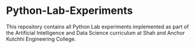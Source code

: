 # Python-Lab-Experiments
This repository contains all Python Lab experiments implemented as part of the Artificial Intelligence and Data Science curriculum at Shah and Anchor Kutchhi Engineering College.
